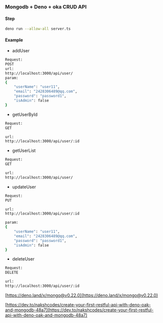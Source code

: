 ### Mongodb + Deno + oka CRUD API

#### Step

```bash
deno run --allow-all server.ts
```

#### Example

* addUser 

```bash
Request:
POST
url: 
http://localhost:3000/api/user/
param:
{ 
    "userName": "user11",
    "email": "2428306489@qq.com",
    "password": "password1",
    "isAdmin": false
}

```
* getUserById

```bash
Request:
GET

url: 
http://localhost:3000/api/user/:id

```
* getUserList 

```bash
Request:
GET

url: 
http://localhost:3000/api/user/

```

* updateUser

```bash
Request:
PUT

url: 
http://localhost:3000/api/user/:id

param:
{ 
    "userName": "user11",
    "email": "2428306489@qq.com",
    "password": "password1",
    "isAdmin": false
}

```
* deleteUser

```bash
Request:
DELETE

url: 
http://localhost:3000/api/user/:id

```

[https://deno.land/x/mongo@v0.22.0](https://deno.land/x/mongo@v0.22.0)


[https://dev.to/nakshcodes/create-your-first-restful-api-with-deno-oak-and-mongodb-48a7](https://dev.to/nakshcodes/create-your-first-restful-api-with-deno-oak-and-mongodb-48a7)
